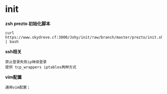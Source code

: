 # init

**zsh prezto 初始化脚本**

```
curl https://www.skydreve.cf:3000/Johy/init/raw/branch/master/prezto/init.sh | bash
```

**ssh相关**

```
禁止登录失败ip继续登录
提供 tcp_wrappers iptables两种方式
```

**vim配置**

```
通用vim配置；
```
